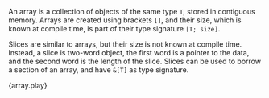 An array is a collection of objects of the same type `T`, stored in contiguous
memory. Arrays are created using brackets `[]`, and their size, which is known
at compile time, is part of their type signature `[T; size]`.

Slices are similar to arrays, but their size is not known at compile time.
Instead, a slice is two-word object, the first word is a pointer to the data,
and the second word is the length of the slice. Slices can be used to borrow a
section of an array, and have `&[T]` as type signature.

{array.play}
